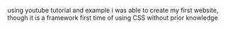 using youtube tutorial and example
i was able to create my first website, though it is a framework
first time of using CSS without prior knowledge
